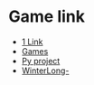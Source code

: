 # Game link
 * <a href="https://drive.google.com/file/d/1HCGbGbKrZ28wLmKyfWo9IRygTlJo_V_d/view?usp=sharing">1 Link</a>
 * <a href="https://drive.google.com/file/d/17N49t4VXlG7StTlMrIfjKt-d1KnU_ZSD/view?usp=sharing"> Games</a>
 * <a href="https://drive.google.com/drive/folders/1voqDThPbaZY2P-6XjZ12CcxaZhn5Hvrf?usp=sharing">Py project</a>
 * <a href="https://drive.google.com/drive/folders/1tQhLjkkOORf_0sGtqlvf628Nxo-O4XXI?usp=sharing">WinterLong-</a>

